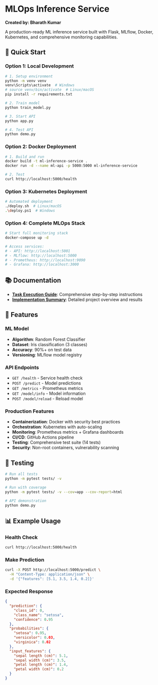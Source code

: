 # MLOps Inference Service

**Created by: Bharath Kumar**

A production-ready ML inference service built with Flask, MLflow, Docker, Kubernetes, and comprehensive monitoring capabilities.

## 🚀 Quick Start

### Option 1: Local Development
```bash
# 1. Setup environment
python -m venv venv
venv\Scripts\activate  # Windows
# source venv/bin/activate  # Linux/macOS
pip install -r requirements.txt

# 2. Train model
python train_model.py

# 3. Start API
python app.py

# 4. Test API
python demo.py
```

### Option 2: Docker Deployment
```bash
# 1. Build and run
docker build -t ml-inference-service .
docker run -d --name ml-api -p 5000:5000 ml-inference-service

# 2. Test
curl http://localhost:5000/health
```

### Option 3: Kubernetes Deployment
```bash
# Automated deployment
./deploy.sh  # Linux/macOS
.\deploy.ps1  # Windows
```

### Option 4: Complete MLOps Stack
```bash
# Start full monitoring stack
docker-compose up -d

# Access services:
# - API: http://localhost:5001
# - MLflow: http://localhost:5000
# - Prometheus: http://localhost:9090
# - Grafana: http://localhost:3000
```

## 📚 Documentation

- **[Task Execution Guide](TASK_EXECUTION_GUIDE.md)**: Comprehensive step-by-step instructions
- **[Implementation Summary](IMPLEMENTATION_SUMMARY.md)**: Detailed project overview and results

## 🎯 Features

### ML Model
- **Algorithm**: Random Forest Classifier
- **Dataset**: Iris classification (3 classes)
- **Accuracy**: 90%+ on test data
- **Versioning**: MLflow model registry

### API Endpoints
- `GET /health` - Service health check
- `POST /predict` - Model predictions
- `GET /metrics` - Prometheus metrics
- `GET /model/info` - Model information
- `POST /model/reload` - Reload model

### Production Features
- **Containerization**: Docker with security best practices
- **Orchestration**: Kubernetes with auto-scaling
- **Monitoring**: Prometheus metrics + Grafana dashboards
- **CI/CD**: GitHub Actions pipeline
- **Testing**: Comprehensive test suite (14 tests)
- **Security**: Non-root containers, vulnerability scanning

## 🧪 Testing

```bash
# Run all tests
python -m pytest tests/ -v

# Run with coverage
python -m pytest tests/ -v --cov=app --cov-report=html

# API demonstration
python demo.py
```

## 📊 Example Usage

### Health Check
```bash
curl http://localhost:5000/health
```

### Make Prediction
```bash
curl -X POST http://localhost:5000/predict \
  -H "Content-Type: application/json" \
  -d '{"features": [5.1, 3.5, 1.4, 0.2]}'
```

### Expected Response
```json
{
  "prediction": {
    "class_id": 0,
    "class_name": "setosa",
    "confidence": 0.95
  },
  "probabilities": {
    "setosa": 0.95,
    "versicolor": 0.03,
    "virginica": 0.02
  },
  "input_features": {
    "sepal length (cm)": 5.1,
    "sepal width (cm)": 3.5,
    "petal length (cm)": 1.4,
    "petal width (cm)": 0.2
  }
}
```